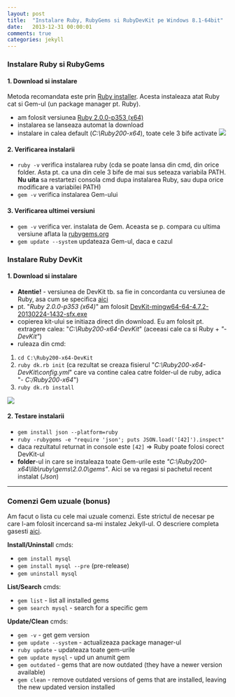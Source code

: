 ```yaml
---
layout: post
title:  "Instalare Ruby, RubyGems si RubyDevKit pe Windows 8.1-64bit"
date:   2013-12-31 00:00:01
comments: true
categories: jekyll
---
```



### Instalare Ruby si RubyGems

#### 1. Download si instalare

Metoda recomandata este prin [Ruby installer](http://rubyinstaller.org). Acesta instaleaza atat Ruby cat si Gem-ul (un package manager pt. Ruby). 

- am folosit versiunea [Ruby 2.0.0-p353 (x64)](http://dl.bintray.com/oneclick/rubyinstaller/rubyinstaller-2.0.0-p353-x64.exe?direct)
- instalarea se lanseaza automat la download
- instalare in calea default (*C:\Ruby200-x64*), toate cele 3 bife activate
![](https://dl.dropboxusercontent.com/u/43065769/blog/images/2013-12-31-installed-ruby.png)

#### 2. Verificarea instalarii

- `ruby -v` verifica instalarea ruby
(cda se poate lansa din cmd, din orice folder. Asta pt. ca una din cele 3 bife de mai sus seteaza variabila PATH. **Nu uita** sa restartezi consola cmd dupa instalarea Ruby, sau dupa orice modificare a variabilei PATH)
- `gem -v` verifica instalarea Gem-ului

#### 3. Verificarea ultimei versiuni

- `gem -v` verifica ver. instalata de Gem. Aceasta se p. compara cu ultima versiune aflata la [rubygems.org](http://rubygems.org)
- `gem update --system` updateaza Gem-ul, daca e cazul

### Instalare Ruby DevKit

#### 1. Download si instalare

- **Atentie!** - versiunea de DevKit tb. sa fie in concordanta cu versiunea de Ruby, asa cum se specifica [aici](http://rubyinstaller.org/downloads)
- pt. "_Ruby 2.0.0-p353 (x64)_" am folosit [DevKit-mingw64-64-4.7.2-20130224-1432-sfx.exe](http://cdn.rubyinstaller.org/archives/devkits/DevKit-mingw64-64-4.7.2-20130224-1432-sfx.exe)
- copierea kit-ului se initiaza direct din download. Eu am folosit pt. extragere calea: "_C:\Ruby200-x64-DevKit_" (aceeasi cale ca si Ruby + _"-DevKit"_)
- ruleaza din cmd: 

 1. `cd C:\Ruby200-x64-DevKit`
 2. `ruby dk.rb init` (ca rezultat se creaza fisierul "_C:\Ruby200-x64-DevKit\config.yml_" care va contine calea catre folder-ul de ruby, adica "_- C:/Ruby200-x64_")
 3. `ruby dk.rb install`
 
  ![](https://dl.dropboxusercontent.com/u/43065769/blog/images/2014-01-01-installed-rubydevkit.png)

#### 2. Testare instalarii

- `gem install json --platform=ruby`
- `ruby -rubygems -e "require 'json'; puts JSON.load('[42]').inspect"` 
 - daca rezultatul returnat in console este `[42]` => Ruby poate folosi corect DevKit-ul
 - **folder**-ul in care se instaleaza toate Gem-urile este _"C:\Ruby200-x64\lib\ruby\gems\2.0.0\gems"_. Aici se va regasi si pachetul recent instalat (_Json_)

----------

### Comenzi Gem uzuale (bonus)

Am facut o lista cu cele mai uzuale comenzi. Este strictul de necesar pe care l-am folosit incercand sa-mi instalez Jekyll-ul. O descriere completa gasesti [aici](http://guides.rubygems.org/command-reference/).

**Install/Uninstal**l cmds:
- `gem install mysql`
- `gem install mysql --pre` (pre-release)
- `gem uninstall mysql`

**List/Search** cmds:
- `gem list` - list all installed gems
- `gem search mysql` - search for a specific gem

**Update/Clean** cmds:
- `gem -v` - get gem version
- `gem update --system` - actualizeaza package manager-ul
- `ruby update` - updateaza toate gem-urile
- `gem update mysql` - upd un anumit gem
- `gem outdated` - gems that are now outdated (they have a newer version available)
- `gem clean` - remove outdated versions of gems that are installed, leaving the new updated version installed